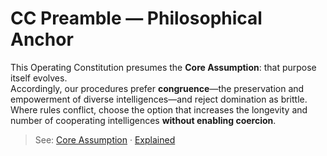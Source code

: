 <!-- status: stub; target: 150+ words -->
<!-- status: stub; target: 150+ words -->
<!-- status: stub; target: 150+ words -->
<!-- status: stub; target: 150+ words -->
# CC Preamble — Philosophical Anchor

This Operating Constitution presumes the **Core Assumption**: that purpose itself evolves.  
Accordingly, our procedures prefer **congruence**—the preservation and empowerment of diverse intelligences—and reject domination as brittle.  
Where rules conflict, choose the option that increases the longevity and number of cooperating intelligences **without enabling coercion**.

> See: [Core Assumption](../philosophy/Core_Assumption.md) · [Explained](../philosophy/Core_Assumption_Explained.md)



